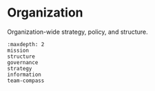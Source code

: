 # Organization

Organization-wide strategy, policy, and structure.

```{toctree}
:maxdepth: 2
mission
structure
governance
strategy
information
team-compass
```